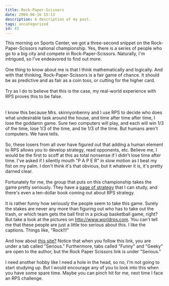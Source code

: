```yaml
---
title: Rock-Paper-Scissors
date: 2004-06-16 15:13
description: A description of my post.
tags: uncategorized
id: 43
---
```

This morning on Sports Center, we got a three-second snippet on the Rock-Paper-Scissors national championship.  Yes, there is a series of people who go to a big city and compete in Rock-Paper-Scissors.  Naturally, I'm intrigued, so I've endeavored to find out more.<br />
<br />
One thing to know about me is that I think mathematically and logically.  And with that thinking, Rock-Paper-Scissors is a fair game of chance.  It should be as predictive and as fair as a coin toss, or cutting for the higher card.<br />
<br />
Try as I do to believe that this is the case, my real-world experience with RPS proves this to be false.  
<span class="spanEndPreview">&nbsp;</span><br /><br />I know this because Mrs. skinnyonbenny and I use RPS to decide who does what undesirable task around the house, and time after time after time, I lose the goddamn game.  Sure two computers will play, and each will win 1/3 of the time, lose 1/3 of the time, and tie 1/3 of the time.  But humans aren't computers.  We have tells.<br />
<br />
So, these losers from all over have figured out that adding a human element to RPS allows you to develop strategy, read opponents, etc.  Believe me, I would be the first to scoff at this as total nonsense if I didn't lose time after time.  I've asked if I silently mouth "P A P E R" in slow motion as I beat my fist on my palm.  I don't think it's that obvious, but it whatever it is, it's pretty darned clear.<br />
<br />
Fortunately for me, the group that puts on this championship takes the game pretty seriously.  They have a <a href="http://www.worldrps.com/advanced.html" target="_blank" class="mainbox">page of strategy</a> that I can study, and there's even a ten-dollar book coming out about RPS strategy.<br />
<br />
It is rather funny how seriously the people seem to take this game.  Surely the stakes are never any more than figuring out who has to take out the trash, or which team gets the ball first in a pickup basketball game, right?  But take a look at the pictures on <a href="http://www.worldrps.com" target = "_blank" class="mainbox">http://www.worldrps.com</a>.  You can't tell me that these people are just a little too serious about this.  I like the captions.  Things like, "Rock!!!"<br />
<br />
And how about <a href="http://www.alltooflat.com/serious/adventures/rps/" target="_blank" class="mainbox">this site?</a>  Notice that when you follow this link, you are under a tab called "Serious."  Furthermore, tabs called "Funny" and "Geeky" are open to the author, but the Rock Paper Scissors link is under "Serious."<br />
<br />
I need another hobby like I need a hole in the head, so no, I'm not going to start studying up.  But I would encourage any of you to look into this when you have some spare time.  Maybe you can pinch hit for me, next time I face an RPS challenge.<br />
<br />

